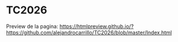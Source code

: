 # TC2026
Preview de la pagina: https://htmlpreview.github.io/?https://github.com/alejandrocarrillo/TC2026/blob/master/Index.html
